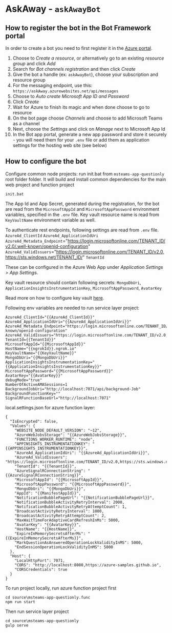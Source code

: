 # AskAway - `askAwayBot`

## How to register the bot in the Bot Framework portal

In order to create a bot you need to first register it in the [Azure portal](https://portal.azure.com/).

1. Choose to _Create a resource_, or alternatively go to an existing _resource group_ and click _Add_
2. Search for _Bot channels registration_ and then click _Create_
3. Give the bot a handle (ex: `askAwayBot`), choose your subscription and resource group
4. For the messaging endpoint, use this: `https://askAway.azurewebsites.net/api/messages`
5. Choose to _Auto create Microsoft App ID and Password_
6. Click _Create_
7. Wait for Azure to finish its magic and when done choose to go to resource
8. On the bot page choose _Channels_ and choose to add Microsoft Teams as a channel
9. Next, choose the _Settings_ and click on _Manage_ next to Microsoft App Id
10. In the Bot app portal, generate a new app password and store it securely - you will need them for your `.env` file or add them as application settings for the hosting web site (see below)

## How to configure the bot

Configure common node projects:
run init.bat from `msteams-app-questionly` root folder folder.
It will build and install common dependencies for the main web project and function project

```
init.bat
```

The App Id and App Secret, generated during the registration, for the bot are read from the `MicrosoftAppId` and `MicrosoftAppPassword` environment variables, specified in the `.env` file. Key vault resource name is read from `KeyVaultName` environment variable as well.

To authenticate rest endpoints, following settings are read from `.env` file.
`AzureAd_ClientId`
`AzureAd_ApplicationIdUri`
`AzureAd_Metadata_Endpoint`="https://login.microsoftonline.com/TENANT_ID/v2.0/.well-known/openid-configuration"
`AzureAd_ValidIssuers`="https://login.microsoftonline.com/TENANT_ID/v2.0,https://sts.windows.net/TENANT_ID/"
`TenantId`

These can be configured in the Azure Web App under _Application Settings > App Settings_.

Key vault resource should contain following secrets:
`MongoDbUri`,
`ApplicationInsightsInstrumentationKey`,
`MicrosoftAppPassword`,
`AvatarKey`

Read more on how to configure key vault [here](https://docs.microsoft.com/en-us/azure/key-vault/general/assign-access-policy-portal).

Following env variables are needed to run service layer project:

```
AzureAd_ClientId="{{AzureAd_ClientId}}"
AzureAd_ApplicationIdUri="{{AzureAd_ApplicationIdUri}}"
AzureAd_Metadata_Endpoint="https://login.microsoftonline.com/TENANT_ID/v2.0/.well-known/openid-configuration"
AzureAd_ValidIssuers="https://login.microsoftonline.com/TENANT_ID/v2.0,https://sts.windows.net/TENANT_ID/"
TenantId={{TenantId}}"
MicrosoftAppId="{{MicrosoftAppId}}"
HostName="{{ngrokId}}.ngrok.io"
KeyVaultName="{{KeyVaultName}}"
MongoDbUri="{{MongoDbUri}}"
ApplicationInsightsInstrumentationKey="{{ApplicationInsightsInstrumentationKey}}"
MicrosoftAppPassword="{{MicrosoftAppPassword}}"
AvatarKey="{{AvatarKey}}"
debugMode="true"
NumberOfActiveAMASessions=1
BackgroundJobUri="http://localhost:7071/api/background-Job"
BackgroundFunctionKey=""
SignalRFunctionBaseUrl="http://localhost:7071"
```

local.settings.json for azure function layer:

```
{
  "IsEncrypted": false,
  "Values": {
    "WEBSITE_NODE_DEFAULT_VERSION": "~12",
    "AzureWebJobsStorage": "{{AzureWebJobsStorage}}",
    "FUNCTIONS_WORKER_RUNTIME": "node",
    "APPINSIGHTS_INSTRUMENTATIONKEY": "{{APPINSIGHTS_INSTRUMENTATIONKEY}}",
    "AzureAd_ApplicationIdUri": "{{AzureAd_ApplicationIdUri}}",
    "AzureAd_ValidIssuers": "https://login.microsoftonline.com/TENANT_ID/v2.0,https://sts.windows.net/TENANT_ID/",
    "TenantId": "{{TenantId}}",
    "AzureSignalRConnectionString": "{{AzureSignalRConnectionString}}",
    "MicrosoftAppId": "{{MicrosoftAppId}}",
    "MicrosoftAppPassword": "{{MicrosoftAppPassword}}",
    "MongoDbUri": "{{MongoDbUri}}",
    "AppId": "{{ManifestAppId}}",
    "NotificationBubblePageUrl": "{{NotificationBubblePageUrl}}",
    "NotificationBubbleActivityRetryInterval": 2000,
    "NotificationBubbleActivityRetryAttemptCount": 1,
    "BroadcastActivityRetryInterval": 1000,
    "BroadcastActivityRetryAttemptCount": 2,
    "MaxWaitTimeForAdaptiveCardRefreshInMs": 5000,
    "AvatarKey": "{{AvatarKey}}",
    "HostName": "{{HostName}}",
    "ExpireInMemorySecretsAfterMs": "{{ExpireInMemorySecretsAfterMs}}",
    "MarkQuestionAsAnsweredOperationLockValidityInMS": 5000,
    "EndSessionOperationLockValidityInMS": 5000
  },
  "Host": {
    "LocalHttpPort": 7071,
    "CORS": "http://localhost:8080,https://azure-samples.github.io",
    "CORSCredentials": true
  }
}

```

To run project locally, run azure function project first

```
cd source\msteams-app-questionly.func
npm run start
```

Then run service layer project

```
cd source\msteams-app-questionly
gulp serve
```
